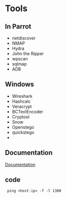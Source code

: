 
# Tools



## In Parrot 

- netdiscover
- NMAP
- Hydra
- John the Ripper
- wpscan
- sqlmap
- ADB

## Windows

- Wireshark
- Hashcalc
- Veracrypt
- BCTextEncoder
- Cryptool
- Snow
- Openstego
- quickstego
- 
## Documentation

[Documentation](https://linktodocumentation)



## code
````console
 ping <host-ip> -f -l 1300
````

